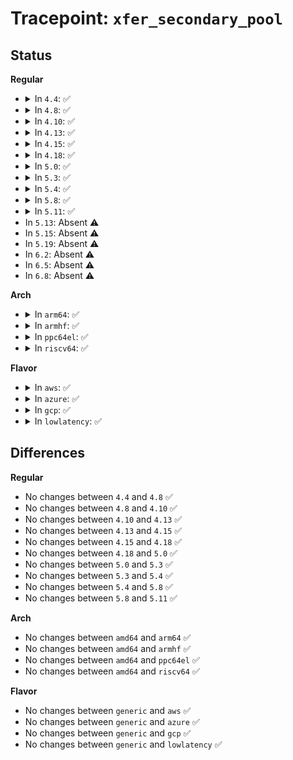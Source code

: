 # Tracepoint: <code>xfer_secondary_pool</code>

## Status
<b>Regular</b>
<ul>
<li>
<details>
<summary>In <code>4.4</code>: ✅</summary>

Event:

```c
struct trace_event_raw_xfer_secondary_pool {
    struct trace_entry ent;
    const char *pool_name;
    int xfer_bits;
    int request_bits;
    int pool_entropy;
    int input_entropy;
    char __data[0];
};
```
Function:

```c
void trace_event_raw_event_xfer_secondary_pool(void *__data, const char *pool_name, int xfer_bits, int request_bits, int pool_entropy, int input_entropy);
```
</details>
</li>
<li>
<details>
<summary>In <code>4.8</code>: ✅</summary>

Event:

```c
struct trace_event_raw_xfer_secondary_pool {
    struct trace_entry ent;
    const char *pool_name;
    int xfer_bits;
    int request_bits;
    int pool_entropy;
    int input_entropy;
    char __data[0];
};
```
Function:

```c
void trace_event_raw_event_xfer_secondary_pool(void *__data, const char *pool_name, int xfer_bits, int request_bits, int pool_entropy, int input_entropy);
```
</details>
</li>
<li>
<details>
<summary>In <code>4.10</code>: ✅</summary>

Event:

```c
struct trace_event_raw_xfer_secondary_pool {
    struct trace_entry ent;
    const char *pool_name;
    int xfer_bits;
    int request_bits;
    int pool_entropy;
    int input_entropy;
    char __data[0];
};
```
Function:

```c
void trace_event_raw_event_xfer_secondary_pool(void *__data, const char *pool_name, int xfer_bits, int request_bits, int pool_entropy, int input_entropy);
```
</details>
</li>
<li>
<details>
<summary>In <code>4.13</code>: ✅</summary>

Event:

```c
struct trace_event_raw_xfer_secondary_pool {
    struct trace_entry ent;
    const char *pool_name;
    int xfer_bits;
    int request_bits;
    int pool_entropy;
    int input_entropy;
    char __data[0];
};
```
Function:

```c
void trace_event_raw_event_xfer_secondary_pool(void *__data, const char *pool_name, int xfer_bits, int request_bits, int pool_entropy, int input_entropy);
```
</details>
</li>
<li>
<details>
<summary>In <code>4.15</code>: ✅</summary>

Event:

```c
struct trace_event_raw_xfer_secondary_pool {
    struct trace_entry ent;
    const char *pool_name;
    int xfer_bits;
    int request_bits;
    int pool_entropy;
    int input_entropy;
    char __data[0];
};
```
Function:

```c
void trace_event_raw_event_xfer_secondary_pool(void *__data, const char *pool_name, int xfer_bits, int request_bits, int pool_entropy, int input_entropy);
```
</details>
</li>
<li>
<details>
<summary>In <code>4.18</code>: ✅</summary>

Event:

```c
struct trace_event_raw_xfer_secondary_pool {
    struct trace_entry ent;
    const char *pool_name;
    int xfer_bits;
    int request_bits;
    int pool_entropy;
    int input_entropy;
    char __data[0];
};
```
Function:

```c
void trace_event_raw_event_xfer_secondary_pool(void *__data, const char *pool_name, int xfer_bits, int request_bits, int pool_entropy, int input_entropy);
```
</details>
</li>
<li>
<details>
<summary>In <code>5.0</code>: ✅</summary>

Event:

```c
struct trace_event_raw_xfer_secondary_pool {
    struct trace_entry ent;
    const char *pool_name;
    int xfer_bits;
    int request_bits;
    int pool_entropy;
    int input_entropy;
    char __data[0];
};
```
Function:

```c
void trace_event_raw_event_xfer_secondary_pool(void *__data, const char *pool_name, int xfer_bits, int request_bits, int pool_entropy, int input_entropy);
```
</details>
</li>
<li>
<details>
<summary>In <code>5.3</code>: ✅</summary>

Event:

```c
struct trace_event_raw_xfer_secondary_pool {
    struct trace_entry ent;
    const char *pool_name;
    int xfer_bits;
    int request_bits;
    int pool_entropy;
    int input_entropy;
    char __data[0];
};
```
Function:

```c
void trace_event_raw_event_xfer_secondary_pool(void *__data, const char *pool_name, int xfer_bits, int request_bits, int pool_entropy, int input_entropy);
```
</details>
</li>
<li>
<details>
<summary>In <code>5.4</code>: ✅</summary>

Event:

```c
struct trace_event_raw_xfer_secondary_pool {
    struct trace_entry ent;
    const char *pool_name;
    int xfer_bits;
    int request_bits;
    int pool_entropy;
    int input_entropy;
    char __data[0];
};
```
Function:

```c
void trace_event_raw_event_xfer_secondary_pool(void *__data, const char *pool_name, int xfer_bits, int request_bits, int pool_entropy, int input_entropy);
```
</details>
</li>
<li>
<details>
<summary>In <code>5.8</code>: ✅</summary>

Event:

```c
struct trace_event_raw_xfer_secondary_pool {
    struct trace_entry ent;
    const char *pool_name;
    int xfer_bits;
    int request_bits;
    int pool_entropy;
    int input_entropy;
    char __data[0];
};
```
Function:

```c
void trace_event_raw_event_xfer_secondary_pool(void *__data, const char *pool_name, int xfer_bits, int request_bits, int pool_entropy, int input_entropy);
```
</details>
</li>
<li>
<details>
<summary>In <code>5.11</code>: ✅</summary>

Event:

```c
struct trace_event_raw_xfer_secondary_pool {
    struct trace_entry ent;
    const char *pool_name;
    int xfer_bits;
    int request_bits;
    int pool_entropy;
    int input_entropy;
    char __data[0];
};
```
Function:

```c
void trace_event_raw_event_xfer_secondary_pool(void *__data, const char *pool_name, int xfer_bits, int request_bits, int pool_entropy, int input_entropy);
```
</details>
</li>
<li>
In <code>5.13</code>: Absent ⚠️
</li>
<li>
In <code>5.15</code>: Absent ⚠️
</li>
<li>
In <code>5.19</code>: Absent ⚠️
</li>
<li>
In <code>6.2</code>: Absent ⚠️
</li>
<li>
In <code>6.5</code>: Absent ⚠️
</li>
<li>
In <code>6.8</code>: Absent ⚠️
</li>
</ul>
<b>Arch</b>
<ul>
<li>
<details>
<summary>In <code>arm64</code>: ✅</summary>

Event:

```c
struct trace_event_raw_xfer_secondary_pool {
    struct trace_entry ent;
    const char *pool_name;
    int xfer_bits;
    int request_bits;
    int pool_entropy;
    int input_entropy;
    char __data[0];
};
```
Function:

```c
void trace_event_raw_event_xfer_secondary_pool(void *__data, const char *pool_name, int xfer_bits, int request_bits, int pool_entropy, int input_entropy);
```
</details>
</li>
<li>
<details>
<summary>In <code>armhf</code>: ✅</summary>

Event:

```c
struct trace_event_raw_xfer_secondary_pool {
    struct trace_entry ent;
    const char *pool_name;
    int xfer_bits;
    int request_bits;
    int pool_entropy;
    int input_entropy;
    char __data[0];
};
```
Function:

```c
void trace_event_raw_event_xfer_secondary_pool(void *__data, const char *pool_name, int xfer_bits, int request_bits, int pool_entropy, int input_entropy);
```
</details>
</li>
<li>
<details>
<summary>In <code>ppc64el</code>: ✅</summary>

Event:

```c
struct trace_event_raw_xfer_secondary_pool {
    struct trace_entry ent;
    const char *pool_name;
    int xfer_bits;
    int request_bits;
    int pool_entropy;
    int input_entropy;
    char __data[0];
};
```
Function:

```c
void trace_event_raw_event_xfer_secondary_pool(void *__data, const char *pool_name, int xfer_bits, int request_bits, int pool_entropy, int input_entropy);
```
</details>
</li>
<li>
<details>
<summary>In <code>riscv64</code>: ✅</summary>

Event:

```c
struct trace_event_raw_xfer_secondary_pool {
    struct trace_entry ent;
    const char *pool_name;
    int xfer_bits;
    int request_bits;
    int pool_entropy;
    int input_entropy;
    char __data[0];
};
```
Function:

```c
void trace_event_raw_event_xfer_secondary_pool(void *__data, const char *pool_name, int xfer_bits, int request_bits, int pool_entropy, int input_entropy);
```
</details>
</li>
</ul>
<b>Flavor</b>
<ul>
<li>
<details>
<summary>In <code>aws</code>: ✅</summary>

Event:

```c
struct trace_event_raw_xfer_secondary_pool {
    struct trace_entry ent;
    const char *pool_name;
    int xfer_bits;
    int request_bits;
    int pool_entropy;
    int input_entropy;
    char __data[0];
};
```
Function:

```c
void trace_event_raw_event_xfer_secondary_pool(void *__data, const char *pool_name, int xfer_bits, int request_bits, int pool_entropy, int input_entropy);
```
</details>
</li>
<li>
<details>
<summary>In <code>azure</code>: ✅</summary>

Event:

```c
struct trace_event_raw_xfer_secondary_pool {
    struct trace_entry ent;
    const char *pool_name;
    int xfer_bits;
    int request_bits;
    int pool_entropy;
    int input_entropy;
    char __data[0];
};
```
Function:

```c
void trace_event_raw_event_xfer_secondary_pool(void *__data, const char *pool_name, int xfer_bits, int request_bits, int pool_entropy, int input_entropy);
```
</details>
</li>
<li>
<details>
<summary>In <code>gcp</code>: ✅</summary>

Event:

```c
struct trace_event_raw_xfer_secondary_pool {
    struct trace_entry ent;
    const char *pool_name;
    int xfer_bits;
    int request_bits;
    int pool_entropy;
    int input_entropy;
    char __data[0];
};
```
Function:

```c
void trace_event_raw_event_xfer_secondary_pool(void *__data, const char *pool_name, int xfer_bits, int request_bits, int pool_entropy, int input_entropy);
```
</details>
</li>
<li>
<details>
<summary>In <code>lowlatency</code>: ✅</summary>

Event:

```c
struct trace_event_raw_xfer_secondary_pool {
    struct trace_entry ent;
    const char *pool_name;
    int xfer_bits;
    int request_bits;
    int pool_entropy;
    int input_entropy;
    char __data[0];
};
```
Function:

```c
void trace_event_raw_event_xfer_secondary_pool(void *__data, const char *pool_name, int xfer_bits, int request_bits, int pool_entropy, int input_entropy);
```
</details>
</li>
</ul>

## Differences
<b>Regular</b>
<ul>
<li>
No changes between <code>4.4</code> and <code>4.8</code> ✅
</li>
<li>
No changes between <code>4.8</code> and <code>4.10</code> ✅
</li>
<li>
No changes between <code>4.10</code> and <code>4.13</code> ✅
</li>
<li>
No changes between <code>4.13</code> and <code>4.15</code> ✅
</li>
<li>
No changes between <code>4.15</code> and <code>4.18</code> ✅
</li>
<li>
No changes between <code>4.18</code> and <code>5.0</code> ✅
</li>
<li>
No changes between <code>5.0</code> and <code>5.3</code> ✅
</li>
<li>
No changes between <code>5.3</code> and <code>5.4</code> ✅
</li>
<li>
No changes between <code>5.4</code> and <code>5.8</code> ✅
</li>
<li>
No changes between <code>5.8</code> and <code>5.11</code> ✅
</li>
</ul>
<b>Arch</b>
<ul>
<li>
No changes between <code>amd64</code> and <code>arm64</code> ✅
</li>
<li>
No changes between <code>amd64</code> and <code>armhf</code> ✅
</li>
<li>
No changes between <code>amd64</code> and <code>ppc64el</code> ✅
</li>
<li>
No changes between <code>amd64</code> and <code>riscv64</code> ✅
</li>
</ul>
<b>Flavor</b>
<ul>
<li>
No changes between <code>generic</code> and <code>aws</code> ✅
</li>
<li>
No changes between <code>generic</code> and <code>azure</code> ✅
</li>
<li>
No changes between <code>generic</code> and <code>gcp</code> ✅
</li>
<li>
No changes between <code>generic</code> and <code>lowlatency</code> ✅
</li>
</ul>
